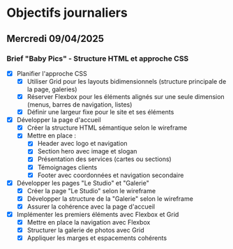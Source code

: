 # Objectifs journaliers

## Mercredi 09/04/2025

### Brief "Baby Pics" - Structure HTML et approche CSS

- [x] Planifier l'approche CSS
  - [x] Utiliser Grid pour les layouts bidimensionnels (structure principale de la page, galeries)
  - [x] Réserver Flexbox pour les éléments alignés sur une seule dimension (menus, barres de navigation, listes)
  - [x] Définir une largeur fixe pour le site et ses éléments

- [x] Développer la page d'accueil
  - [x] Créer la structure HTML sémantique selon le wireframe
  - [x] Mettre en place :
    - [x] Header avec logo et navigation
    - [x] Section hero avec image et slogan
    - [x] Présentation des services (cartes ou sections)
    - [x] Témoignages clients
    - [x] Footer avec coordonnées et navigation secondaire

- [x] Développer les pages "Le Studio" et "Galerie"
  - [x] Créer la page "Le Studio" selon le wireframe
  - [x] Développer la structure de la "Galerie" selon le wireframe
  - [x] Assurer la cohérence avec la page d'accueil

- [x] Implémenter les premiers éléments avec Flexbox et Grid
  - [x] Mettre en place la navigation avec Flexbox
  - [x] Structurer la galerie de photos avec Grid
  - [x] Appliquer les marges et espacements cohérents
